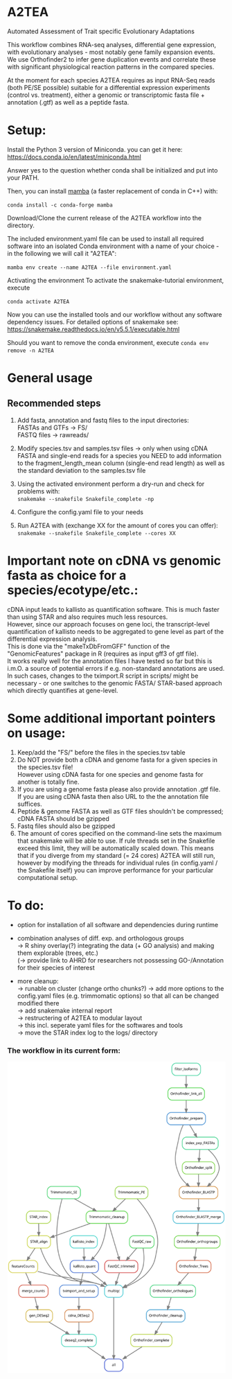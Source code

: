 # A2TEA
Automated Assessment of Trait specific Evolutionary Adaptations

This workflow combines RNA-seq analyses, differential gene expression, with evolutionary analyses - most notably gene family expansion events.
We use Orthofinder2 to infer gene duplication events and correlate these with significant physiological reaction patterns in the compared species.

At the moment for each species A2TEA requires as input RNA-Seq reads (both PE/SE possible) suitable for a differential expression experiments (control vs. treatment), either a genomic or transcriptomic fasta file + annotation (.gtf) as well as a peptide fasta.  


# Setup:
Install the Python 3 version of Miniconda.
you can get it here: https://docs.conda.io/en/latest/miniconda.html

Answer yes to the question whether conda shall be initialized and put into your PATH.

Then, you can install [mamba](https://github.com/QuantStack/mamba) (a faster replacement of conda in C++) with:

`conda install -c conda-forge mamba`

Download/Clone the current release of the A2TEA workflow into the directory.

The included environment.yaml file can be used to install all required software into an isolated Conda environment with a name of your choice - in the following we will call it "A2TEA":

`mamba env create --name A2TEA --file environment.yaml`

Activating the environment
To activate the snakemake-tutorial environment, execute

`conda activate A2TEA`

Now you can use the installed tools and our workflow without any software dependency issues.
For detailed options of snakemake see: https://snakemake.readthedocs.io/en/v5.5.1/executable.html

Should you want to remove the conda environment, execute
`conda env remove -n A2TEA`  


# General usage
## Recommended steps
1) Add fasta, annotation and fastq files to the input directories:  
  FASTAs and GTFs -> FS/  
  FASTQ files -> rawreads/  

2) Modify species.tsv and samples.tsv files
-> only when using cDNA FASTA and single-end reads for a species you NEED to add information to the fragment_length_mean column (single-end read length) as well as the standard deviation to the samples.tsv file  

3) Using the activated environment perform a dry-run and check for problems with:    
`snakemake --snakefile Snakefile_complete -np`  

4) Configure the config.yaml file to your needs  

5) Run A2TEA with (exchange XX for the amount of cores you can offer):  
`snakemake --snakefile Snakefile_complete --cores XX`  

# Important note on cDNA vs genomic fasta as choice for a species/ecotype/etc.:
cDNA input leads to kallisto as quantification software. This is much faster than using STAR and also requires much less resources.  
However, since our approach focuses on gene loci, the transcript-level quantification of kallisto needs to be aggregated to gene level as part of the differential expression analysis.  
This is done via the "makeTxDbFromGFF" function of the "GenomicFeatures" package in R (requires as input gff3 of gtf file).  
It works really well for the annotation files I have tested so far but this is i.m.O. a source of potential errors if e.g. non-standard annotations are used.  
In such cases, changes to the tximport.R script in scripts/ might be necessary - or one switches to the genomic FASTA/ STAR-based approach which directly quantifies at gene-level.  
  
  
# Some additional important pointers on usage:
1) Keep/add the "FS/" before the files in the species.tsv table 
2) Do NOT provide both a cDNA and genome fasta for a given species in the species.tsv file!  
  However using cDNA fasta for one species and genome fasta for another is totally fine.  
3) If you are using a genome fasta please also provide annotation .gtf file.    
If you are using cDNA fasta then also URL to the the annotation file suffices.  
4) Peptide & genome FASTA as well as GTF files shouldn't be compressed; cDNA FASTA should be gzipped
5) Fastq files should also be gzipped
6) The amount of cores specified on the command-line sets the maximum that snakemake will be able to use. If rule threads set in the Snakefile exceed this limit, they will be automatically scaled down. This means that if you diverge from my standard (= 24 cores) A2TEA will still run, however by modifying the threads for individual rules (in config.yaml / the Snakefile itself) you can improve performance for your particular computational setup.  


# To do:
- option for installation of all software and dependencies during runtime  
- combination analyses of diff. exp. and orthologous groups  
-> R shiny overlay(?) integrating the data (+ GO analysis) and making them explorable (trees, etc.)  
(-> provide link to AHRD for researchers not possessing GO-/Annotation for their species of interest  

- more cleanup:  
-> runable on cluster (change ortho chunks?)
-> add more options to the config.yaml files (e.g. trimmomatic options) so that all can be changed modified there  
-> add snakemake internal report  
-> restructering of A2TEA to modular layout  
-> this incl. seperate yaml files for the softwares and tools   
-> move the STAR index log to the logs/ directory  

  
  
### The workflow in its current form:
![Alt text](./latest_rulegraph.svg)

